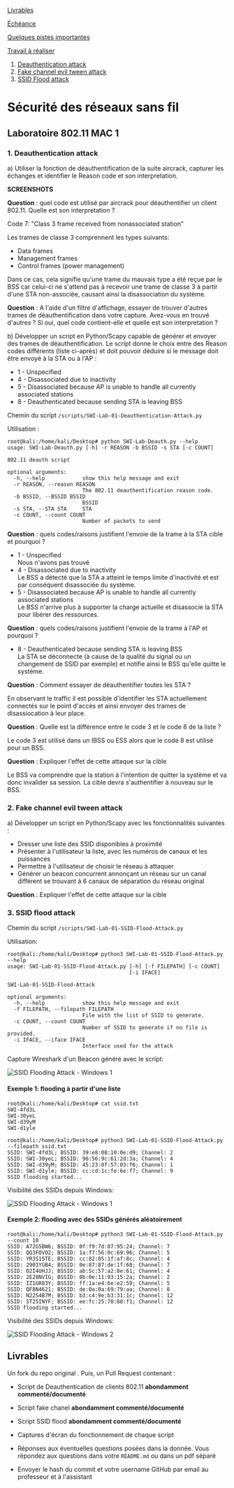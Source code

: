 [Livrables](#livrables)

[Échéance](#échéance)

[Quelques pistes importantes](#quelques-pistes-utiles-avant-de-commencer-)

[Travail à réaliser](#travail-à-réaliser)

1. [Deauthentication attack](#1-deauthentication-attack)
2. [Fake channel evil tween attack](#2-fake-channel-evil-tween-attack)
3. [SSID Flood attack](#3-ssid-flood-attack)

# Sécurité des réseaux sans fil

## Laboratoire 802.11 MAC 1

### 1. Deauthentication attack
 
a) Utiliser la fonction de déauthentification de la suite aircrack, capturer les échanges et identifier le Reason code et son interpretation.

**SCREENSHOTS**

__Question__ : quel code est utilisé par aircrack pour déauthentifier un client 802.11. Quelle est son interpretation ?

Code 7:	"Class 3 frame received from nonassociated station"

Les trames de classe 3 comprennent les types suivants:
* Data frames
* Management frames
* Control frames (power management)

Dans ce cas, cela signifie qu'une trame du mauvais type a été reçue par le BSS car celui-ci ne s'attend pas à recevoir une trame de classe 3 à partir d'une STA non-associée, causant ainsi la disassociation du système.

__Question__ : A l'aide d'un filtre d'affichage, essayer de trouver d'autres trames de déauthentification dans votre capture. Avez-vous en trouvé d'autres ? Si oui, quel code contient-elle et quelle est son interpretation ?

b) Développer un script en Python/Scapy capable de générer et envoyer des trames de déauthentification. Le script donne le choix entre des Reason codes différents (liste ci-après) et doit pouvoir déduire si le message doit être envoyé à la STA ou à l'AP :
* 1 - Unspecified
* 4 - Disassociated due to inactivity
* 5 - Disassociated because AP is unable to handle all currently associated stations
* 8 - Deauthenticated because sending STA is leaving BSS

Chemin du script `/scripts/SWI-Lab-01-Deauthentication-Attack.py`

Utilisation :

```
root@kali:/home/kali/Desktop# python SWI-Lab-Deauth.py --help
usage: SWI-Lab-Deauth.py [-h] -r REASON -b BSSID -s STA [-c COUNT]

802.11 deauth script

optional arguments:
  -h, --help            show this help message and exit
  -r REASON, --reason REASON
                        The 802.11 deauthentification reason code.
  -b BSSID, --BSSID BSSID
                        BSSID
  -s STA, --STA STA     STA
  -c COUNT, --count COUNT
                        Number of packets to send
```

__Question__ : quels codes/raisons justifient l'envoie de la trame à la STA cible et pourquoi ?

* 1 - Unspecified  
Nous n'avons pas trouvé 
* 4 - Disassociated due to inactivity  
Le BSS a détecté que la STA a atteint le temps limite d'inactivité et est par conséquent disassociée du système.
* 5 - Disassociated because AP is unable to handle all currently associated stations  
Le BSS n'arrive plus à supporter la charge actuelle et disassocie la STA pour libérer des ressources.

__Question__ : quels codes/raisons justifient l'envoie de la trame à l'AP et pourquoi ?

* 8 - Deauthenticated because sending STA is leaving BSS  
La STA se déconnecte (à cause de la qualité du signal ou un changement de SSID par exemple) et notifie ainsi le BSS qu'elle quitte le système.

__Question__ : Comment essayer de déauthentifier toutes les STA ?

En observant le traffic il est possible d'identifier les STA actuellement connectés sur le point d'accès et ainsi envoyer des trames de disassiocation à leur place.

__Question__ : Quelle est la différence entre le code 3 et le code 8 de la liste ?

Le code 3 est utilisé dans un IBSS ou ESS alors que le code 8 est utilisé pour un BSS.

__Question__ : Expliquer l'effet de cette attaque sur la cible

Le BSS va comprendre que la station à l'intention de quitter la système et va donc invalider sa session. La cible devra s'authentifier à nouveau sur le BSS.

### 2. Fake channel evil tween attack
a)	Développer un script en Python/Scapy avec les fonctionnalités suivantes :

* Dresser une liste des SSID disponibles à proximité
* Présenter à l'utilisateur la liste, avec les numéros de canaux et les puissances
* Permettre à l'utilisateur de choisir le réseau à attaquer
* Générer un beacon concurrent annonçant un réseau sur un canal différent se trouvant à 6 canaux de séparation du réseau original

__Question__ : Expliquer l'effet de cette attaque sur la cible


### 3. SSID flood attack

Chemin du script `/scripts/SWI-Lab-01-SSID-Flood-Attack.py`

Utilisation:

```
root@kali:/home/kali/Desktop# python3 SWI-Lab-01-SSID-Flood-Attack.py --help
usage: SWI-Lab-01-SSID-Flood-Attack.py [-h] [-f FILEPATH] [-c COUNT]
                                       [-i IFACE]

SWI-Lab-01-SSID-Flood-Attack

optional arguments:
  -h, --help            show this help message and exit
  -f FILEPATH, --filepath FILEPATH
                        File with the list of SSID to generate.
  -c COUNT, --count COUNT
                        Number of SSID to generate if no file is provided.
  -i IFACE, --iface IFACE
                        Interface used for the attack
````

Capture Wireshark d'un Beacon généré avec le script:

![SSID Flooding Attack - Windows 1](images/ssid-flooding-attack-wireshark.png)

#### Exemple 1: flooding à partir d'une liste

```
root@kali:/home/kali/Desktop# cat ssid.txt 
SWI-4fd3L
SWI-30yeL
SWI-d39yM
SWI-d1yle

root@kali:/home/kali/Desktop# python3 SWI-Lab-01-SSID-Flood-Attack.py --filepath ssid.txt
SSID: SWI-4fd3L; BSSID: 39:e8:08:10:0e:d9; Channel: 2
SSID: SWI-30yeL; BSSID: 96:56:9c:61:2d:3a; Channel: 4
SSID: SWI-d39yM; BSSID: 45:23:0f:57:03:f6; Channel: 1
SSID: SWI-d1yle; BSSID: cc:cd:1c:fe:6e:f7; Channel: 9
SSID flooding started...
```

Visibilité des SSIDs depuis Windows:

![SSID Flooding Attack - Windows 1](images/ssid-flooding-attack-windows-1.png)

#### Exemple 2: flooding avec des SSIDs générés aléatoirement

```
root@kali:/home/kali/Desktop# python3 SWI-Lab-01-SSID-Flood-Attack.py --count 10
SSID: A72G5BW6; BSSID: 0f:f9:7d:07:95:24; Channel: 7
SSID: QQ3FOVO2; BSSID: 1a:f7:56:0c:69:96; Channel: 5
SSID: YR3S15TE; BSSID: cc:82:05:1f:af:8c; Channel: 4
SSID: 2901YGB4; BSSID: 0e:87:87:de:1f:68; Channel: 7
SSID: O2I4UHJJ; BSSID: ab:5c:57:a2:8e:61; Channel: 4
SSID: 2E28NVIG; BSSID: 8b:0e:11:93:15:2a; Channel: 2
SSID: IZ1GR83Y; BSSID: ff:1a:e4:6e:e2:59; Channel: 5
SSID: QF8N4621; BSSID: de:0a:0a:69:79:aa; Channel: 8
SSID: N22S4B7M; BSSID: b3:c4:9e:b3:31:1c; Channel: 12
SSID: ST25INYF; BSSID: ee:fc:25:70:88:f1; Channel: 12
SSID flooding started...
```

Visibilité des SSIDs depuis Windows:

![SSID Flooding Attack - Windows 2](images/ssid-flooding-attack-windows-2.png)

## Livrables

Un fork du repo original . Puis, un Pull Request contenant :

- Script de Deauthentication de clients 802.11 __abondamment commenté/documenté__

- Script fake chanel __abondamment commenté/documenté__

- Script SSID flood __abondamment commenté/documenté__

- Captures d'écran du fonctionnement de chaque script

-	Réponses aux éventuelles questions posées dans la donnée. Vous répondez aux questions dans votre ```README.md``` ou dans un pdf séparé

-	Envoyer le hash du commit et votre username GitHub par email au professeur et à l'assistant
